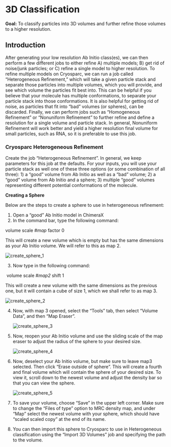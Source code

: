 # 3D Classification

**Goal:** To classify particles into 3D volumes and further refine those volumes to a higher resolution. 

## Introduction

After generating your low resolution Ab Initio class(es), we can then perform a few different jobs to either refine A) multiple models; B) get rid of noise/junk particles; or C) refine a single model to higher resolution. To refine multiple models on Cryosparc, we can run a job called “Heterogeneous Refinement,” which will take a given particle stack and separate those particles into multiple volumes, which you will provide, and see which volume the particles fit best into. This can be helpful if you believe that your molecule has multiple conformations, to separate your particle stack into those conformations. It is also helpful for getting rid of noise, as particles that fit into “bad” volumes (or spheres), can be discarded. Finally, we can perform jobs such as “Homogeneous Refinement” or “Nonuniform Refinement” to further refine and define a resolution for a single volume and particle stack. In general, Nonuniform Refinement will work better and yield a higher resolution final volume for small particles, such as RNA, so it is preferable to use this job. 

### Cryosparc Heterogeneous Refinement 

Create the job “Heterogeneous Refinement”. In general, we keep parameters for this job at the defaults. For your inputs, you will use your particle stack as well one of these three options (or some combination of all three): 1) a “good” volume from Ab Initio as well as a “bad” volume; 2) a “good” volume from Ab Initio and a sphere; 3) multiple “good” volumes representing different potential conformations of the molecule. 

**Creating a Sphere**

Below are the steps to create a sphere to use in heterogeneous refinement: 

1. Open a “good” Ab Initio model in ChimeraX
2. In the command bar, type the following command: 

volume scale #*map* factor 0

This will create a new volume which is empty but has the same dimensions as your Ab Initio volume. We will refer to this as map 2.

![create_sphere_1](create_sphere_1.png)

3. Now type in the following command: 

​	volume scale #*map2* shift 1

This will create a new volume with the same dimensions as the previous one, but it will contain a cube of size 1, which we shall refer to as map 3.

![create_sphere_2](create_sphere_2.png)

4. Now, with map 3 opened, select the “Tools” tab, then select “Volume Data”, and then “Map Eraser”. 

   ![create_sphere_3](create_sphere_3.png)

5. Now, reopen your Ab Initio volume and use the sliding scale of the map eraser to adjust the radius of the sphere to your desired size. 

   ![create_sphere_4](create_sphere_4.png)

6. Now, deselect your Ab Initio volume, but make sure to leave map3 selected. Then click “Erase outside of sphere”. This will create a fourth and final volume which will contain the sphere of your desired size. To view it, scroll down to the newest volume and adjust the density bar so that you can view the sphere. 

   ![create_sphere_5](create_sphere_5.png)

7. To save your volume, choose “Save” in the upper left corner. Make sure to change the “Files of type” option to MRC density map, and under “Map” select the newest volume with your sphere, which should have “scaled scaled copy” at the end of its name.

8. You can then import this sphere to Cryosparc to use in Heterogeneous classification using the “Import 3D Volumes” job and specifying the path to the volume. 
